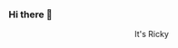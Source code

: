 ### Hi there 👋
<p align="center">
  It's Ricky
</p>
<!--
**Lovaniainaricky/Lovaniainaricky** is a ✨ _special_ ✨ repository because its `README.md` (this file) appears on your GitHub profile.

Here are some ideas to get you started:

- 🔭 I’m currently working on php
- 🌱 I’m currently learning symfony Framework
- 👯 I’m looking to collaborate on symfony Framework
- 🤔 I’m looking for help with ...
- 💬 Ask me about All
- 📫 How to reach me: rickylovaniainarajhonson@gmail.com
- 😄 Pronouns: ...
- ⚡ Fun fact: 
-->
